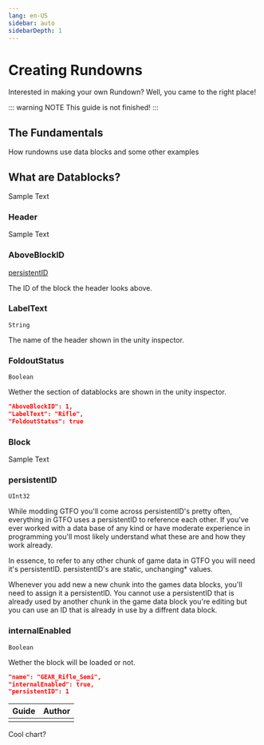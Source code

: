 ```yaml
---
lang: en-US
sidebar: auto
sidebarDepth: 1
---
```


# Creating Rundowns
Interested in making your own Rundown? Well, you came to the right place!

::: warning NOTE
This guide is not finished!
:::

## The Fundamentals
How rundowns use data blocks and some other examples

## What are Datablocks?
Sample Text

### Header
Sample Text

<block>

### AboveBlockID

<div class="codespan">

[persistentID](#persistentid)

</div>

<!-- I have no idea how to say this -->
The ID of the block the header looks above.

### LabelText

`String`

The name of the header shown in the unity inspector.

### FoldoutStatus

`Boolean`

Wether the section of datablocks are shown in the unity inspector.

</block>

```json
"AboveBlockID": 1,
"LabelText": "Rifle",
"FoldoutStatus": true
```

### Block
Sample Text

<block>

### persistentID

`UInt32`

<!-- Maybe have some of this work with the description of blocks themselves --->
While modding GTFO you'll come across persistentID's pretty often, everything in GTFO uses a persistentID to reference each other. If you've ever worked with a data base of any kind or have moderate experience in programming you'll most likely understand what these are and how they work already. 

In essence, to refer to any other chunk of game data in GTFO you will need it's persistentID. persistentID's are static, unchanging* values.

<!-- Unchanging in the sense that from the dev's side, they always stay the same, as modders we can change these values to whatever we want.  -->

Whenever you add new a new chunk into the games data blocks, you'll need to assign it a persistentID. You cannot use a persistentID that is already used by another chunk in the game data block you're editing but you can use an ID that is already in use by a diffrent data block. 

### internalEnabled

`Boolean`

Wether the block will be loaded or not.

</block>

```json
"name": "GEAR_Rifle_Semi",
"internalEnabled": true,
"persistentID": 1
```
<!-- plus description? --->
| Guide | Author |
| - | - |
| | |
Cool chart?